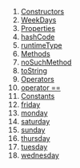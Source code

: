 1.  [Constructors](./WeekDays-class#constructors.md)
2.  [WeekDays](./WeekDays/WeekDays.md)
3.  [Properties](./WeekDays-class#instance-properties.md)
4.  [hashCode](https://api.flutter.dev/flutter/dart-core/Object/hashCode.html)
5.  [runtimeType](https://api.flutter.dev/flutter/dart-core/Object/runtimeType.html)
6.  [Methods](./WeekDays-class#instance-methods.md)
7.  [noSuchMethod](https://api.flutter.dev/flutter/dart-core/Object/noSuchMethod.html)
8.  [toString](https://api.flutter.dev/flutter/dart-core/Object/toString.html)
9.  [Operators](./WeekDays-class#operators.md)
10. [operator
    ==](https://api.flutter.dev/flutter/dart-core/Object/operator_equals.html)
11. [Constants](./WeekDays-class#constants.md)
12. [friday](./WeekDays/friday-constant.md)
13. [monday](./WeekDays/monday-constant.md)
14. [saturday](./WeekDays/saturday-constant.md)
15. [sunday](./WeekDays/sunday-constant.md)
16. [thursday](./WeekDays/thursday-constant.md)
17. [tuesday](./WeekDays/tuesday-constant.md)
18. [wednesday](./WeekDays/wednesday-constant.md)
